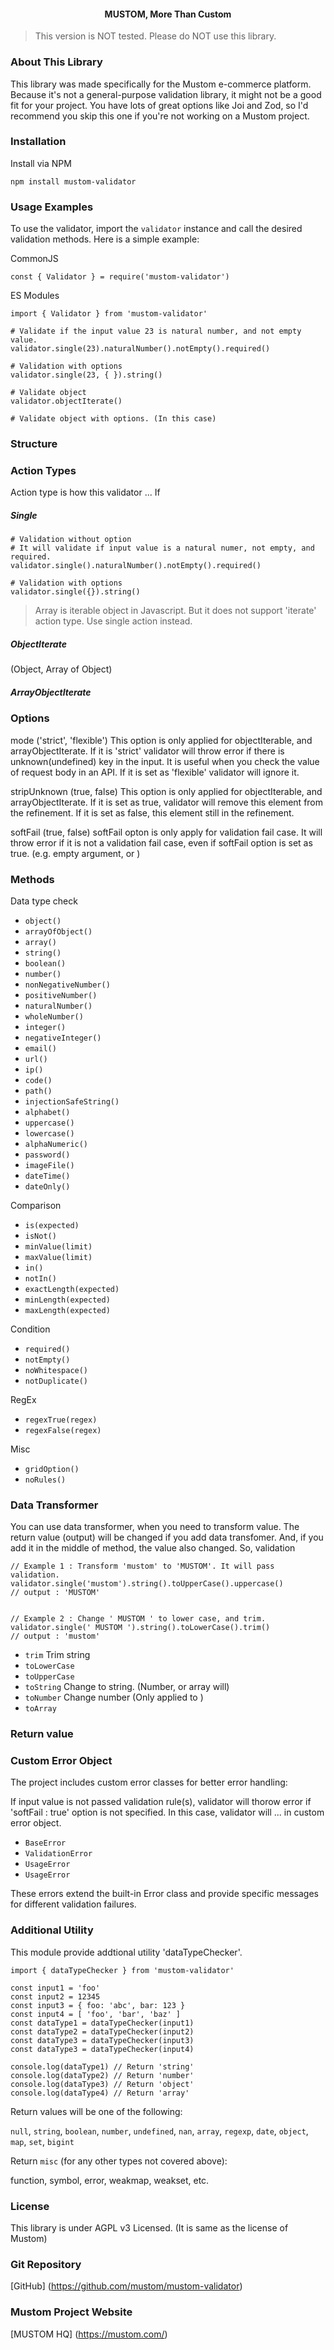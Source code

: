 <h4 align="center">MUSTOM, More Than Custom</h4>

> This version is NOT tested. Please do NOT use this library.

### About This Library
This library was made specifically for the Mustom e-commerce platform. Because it's not a general-purpose validation library, it might not be a good fit for your project. You have lots of great options like Joi and Zod, so I'd recommend you skip this one if you're not working on a Mustom project.

### Installation
Install via NPM
```
npm install mustom-validator
```

### Usage Examples

To use the validator, import the `validator` instance and call the desired validation methods. Here is a simple example:


CommonJS
```
const { Validator } = require('mustom-validator')
```


ES Modules
```
import { Validator } from 'mustom-validator'
```

```
# Validate if the input value 23 is natural number, and not empty value.
validator.single(23).naturalNumber().notEmpty().required()
```

```
# Validation with options
validator.single(23, { }).string()
```

```
# Validate object
validator.objectIterate()
```

```
# Validate object with options. (In this case)

```

### Structure



### Action Types

Action type is how this validator ...
If

##### Single

```
# Validation without option
# It will validate if input value is a natural numer, not empty, and required.
validator.single().naturalNumber().notEmpty().required()

# Validation with options
validator.single({}).string()

```

> Array is iterable object in Javascript. But it does not support 'iterate' action type.
> Use single action instead.


##### ObjectIterate
 (Object, Array of Object)





##### ArrayObjectIterate





### Options

mode ('strict', 'flexible')
This option is only applied for objectIterable, and arrayObjectIterate. If it is 'strict' validator will throw error if there is unknown(undefined) key in the input. It is useful when you check the value of request body in an API. If it is set as 'flexible' validator will ignore it.


stripUnknown (true, false)
This option is only applied for objectIterable, and arrayObjectIterate. If it is set as true, validator will remove this element from the refinement. If it is set as false, this element still in the refinement.

softFail (true, false)
softFail opton is only apply for validation fail case. It will throw error if it is not a validation fail case, even if softFail option is set as true.
(e.g. empty argument, or )



### Methods


Data type check
- `object()`
- `arrayOfObject()`
- `array()`
- `string()`
- `boolean()`
- `number()`
- `nonNegativeNumber()`
- `positiveNumber()`
- `naturalNumber()`
- `wholeNumber()`
- `integer()`
- `negativeInteger()`
- `email()`
- `url()`
- `ip()`
- `code()`
- `path()`
- `injectionSafeString()`
- `alphabet()`
- `uppercase()`
- `lowercase()`
- `alphaNumeric()`
- `password()`
- `imageFile()`
- `dateTime()`
- `dateOnly()`

Comparison
- `is(expected)`
- `isNot()`
- `minValue(limit)`
- `maxValue(limit)`
- `in()`
- `notIn()`
- `exactLength(expected)`
- `minLength(expected)`
- `maxLength(expected)`

Condition
- `required()`
- `notEmpty()`
- `noWhitespace()`
- `notDuplicate()`

RegEx
- `regexTrue(regex)`
- `regexFalse(regex)`

Misc
- `gridOption()`
- `noRules()`


### Data Transformer
You can use data transformer, when you need to transform value.
The return value (output) will be changed if you add data transfomer.
And, if you add it in the middle of method, the value also changed. So, validation 

```
// Example 1 : Transform 'mustom' to 'MUSTOM'. It will pass validation. 
validator.single('mustom').string().toUpperCase().uppercase()
// output : 'MUSTOM'


// Example 2 : Change ' MUSTOM ' to lower case, and trim.
validator.single(' MUSTOM ').string().toLowerCase().trim()
// output : 'mustom'
```

- `trim` Trim string
- `toLowerCase` 
- `toUpperCase`
- `toString` Change to string. (Number, or array will)
- `toNumber` Change number (Only applied to )
- `toArray` 


### Return value


### Custom Error Object
The project includes custom error classes for better error handling:

If input value is not passed validation rule(s), validator will thorow error if 'softFail : true' option is not specified.
In this case, validator will ... in custom error object.


- `BaseError`
- `ValidationError`
- `UsageError`
- `UsageError`

These errors extend the built-in Error class and provide specific messages for different validation failures.


### Additional Utility
This module provide addtional utility 'dataTypeChecker'.


```
import { dataTypeChecker } from 'mustom-validator'

const input1 = 'foo'
const input2 = 12345
const input3 = { foo: 'abc', bar: 123 }
const input4 = [ 'foo', 'bar', 'baz' ]
const dataType1 = dataTypeChecker(input1)
const dataType2 = dataTypeChecker(input2)
const dataType3 = dataTypeChecker(input3)
const dataType3 = dataTypeChecker(input4)

console.log(dataType1) // Return 'string'
console.log(dataType2) // Return 'number'
console.log(dataType3) // Return 'object'
console.log(dataType4) // Return 'array'
```


Return values will be one of the following:

`null`, `string`, `boolean`, `number`, `undefined`, `nan`, `array`, `regexp`, `date`, `object`, `map`, `set`, `bigint`

Return `misc` (for any other types not covered above):

function, symbol, error, weakmap, weakset, etc.


### License
This library is under AGPL v3 Licensed. (It is same as the license of Mustom)

### Git Repository
[GitHub] (https://github.com/mustom/mustom-validator)

### Mustom Project Website
[MUSTOM HQ] (https://mustom.com/)



